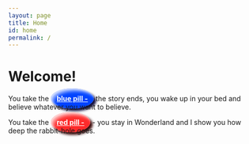 ```yaml
---
layout: page
title: Home
id: home
permalink: /
---
```


# Welcome!

You take the <a href="https://www.youtube.com/watch?v=jvDRfb60nwI" style="color: white; font-weight: bold; background:#0043ff; border-radius:100%; box-shadow: 5px 5px 5px #0e0b3c, inset 5px 5px 5px #ffffff70, inset 2px 2px 3px #ffffff90, inset 7px 7px 7px #ffffff50; padding: 12px;">blue pill -</a> the story ends, you wake up in your bed and believe whatever you want to believe. 




You take the <a href="/the-core" style="color: white; font-weight: bold; background:#fe2b2b; border-radius:100%; box-shadow: 5px 5px 5px #3c0b0b, inset 5px 5px 5px #ffffff70, inset 2px 2px 3px #ffffff90, inset 7px 7px 7px #ffffff50; padding: 12px;">red pill -</a> - you stay in Wonderland and I show you how deep the rabbit-hole goes.



<style>
  .wrapper {
    max-width: 46em;
  }
</style>
